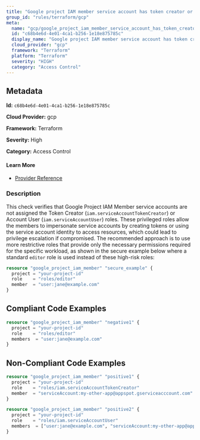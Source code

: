 ```yaml
---
title: "Google project IAM member service account has token creator or account user role"
group_id: "rules/terraform/gcp"
meta:
  name: "gcp/google_project_iam_member_service_account_has_token_creator_or_account_user_role"
  id: "c68b4e6d-4e01-4ca1-b256-1e18e875785c"
  display_name: "Google project IAM member service account has token creator or account user role"
  cloud_provider: "gcp"
  framework: "Terraform"
  platform: "Terraform"
  severity: "HIGH"
  category: "Access Control"
---
```

## Metadata

**Id:** `c68b4e6d-4e01-4ca1-b256-1e18e875785c`

**Cloud Provider:** gcp

**Framework:** Terraform

**Severity:** High

**Category:** Access Control

#### Learn More

 - [Provider Reference](https://registry.terraform.io/providers/hashicorp/google/latest/docs/resources/google_project_iam#google_project_iam_member)

### Description

 This check verifies that Google Project IAM Member service accounts are not assigned the Token Creator (`iam.serviceAccountTokenCreator`) or Account User (`iam.serviceAccountUser`) roles. These privileged roles allow the members to impersonate service accounts by creating tokens or using the service account identity to access resources, which could lead to privilege escalation if compromised. The recommended approach is to use more restrictive roles that provide only the necessary permissions required for the specific workload, as shown in the secure example below where a standard `editor` role is used instead of these high-risk roles:

```terraform
resource "google_project_iam_member" "secure_example" {
  project = "your-project-id"
  role    = "roles/editor"
  member  = "user:jane@example.com"
}
```


## Compliant Code Examples
```terraform
resource "google_project_iam_member" "negative1" {
  project = "your-project-id"
  role    = "roles/editor"
  members  = "user:jane@example.com"
}
```
## Non-Compliant Code Examples
```terraform
resource "google_project_iam_member" "positive1" {
  project = "your-project-id"
  role    = "roles/iam.serviceAccountTokenCreator"
  member  = "serviceAccount:my-other-app@appspot.gserviceacccount.com"
}

resource "google_project_iam_member" "positive2" {
  project = "your-project-id"
  role    = "roles/iam.serviceAccountUser"
  members  = ["user:jane@example.com", "serviceAccount:my-other-app@appspot.gserviceacccount.com"]
}
```